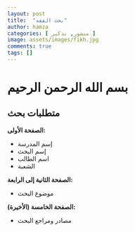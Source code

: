 ```yaml
---
layout: post
title:  "بحث الفقه"
author: hamza
categories: [ منشور, تذكير ]
image: assets/images/fikh.jpg
comments: true
tags: []
---
```


# بسم الله الرحمن الرحيم

## متطلبات بحث

**الصفحة الأولى:**
- إسم المدرسة
- إسم البحث
- اسم الطالب
- الشعبة

**الصفحة الثانية إلى الرابعة:**
- موضوع البحث

**الصفحة الخامسة (الأخيرة):**
- مصادر ومراجع البحث
